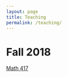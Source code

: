 ```yaml
---
layout: page
title: Teaching
permalink: /teaching/
---
```


# Fall 2018

[Math 417](teaching/math417fall/)
